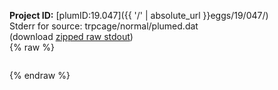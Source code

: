 **Project ID:** [plumID:19.047]({{ '/' | absolute_url }}eggs/19/047/)  
Stderr for source:  trpcage/normal/plumed.dat   
(download [zipped raw stdout](plumed.dat.plumed.stdout.txt.zip))  
{% raw %}
<pre>
</pre>
{% endraw %}
